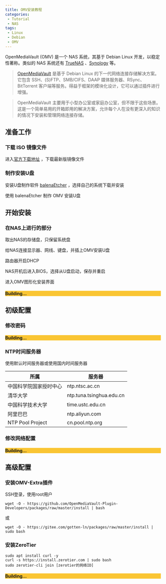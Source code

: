 ```yaml
---
title: OMV安装教程
categories: 
 - Tutorial
 - NAS
tags: 
 - Linux
 - Debian
 - OMV
---
```


OpenMediaVault (OMV) 是一个 NAS 系统，其基于 Debian Linux 开发，以稳定性著称。类似的 NAS 系统还有 [TrueNAS](https://www.truenas.com/) 、[Synology](https://www.synology.com/) 等。

<!--more-->

> [OpenMediaVault](https://www.openmediavault.org/) 是基于 Debian Linux 的下一代网络连接存储解决方案。它包含 SSH、(S)FTP、SMB/CIFS、DAAP 媒体服务器、RSync、BitTorrent 客户端等服务。得益于框架的模块化设计，它可以通过插件进行增强。

> OpenMediaVault 主要用于小型办公室或家庭办公室，但不限于这些场景。这是一个简单易用的开箱即用的解决方案，允许每个人在没有更深入的知识的情况下安装和管理网络连接存储。

## 准备工作

### 下载 ISO 镜像文件

进入<a href="https://sourceforge.net/projects/openmediavault/files/" target="_blank">官方下载地址</a> ，下载最新版镜像文件

### 制作安装U盘

安装U盘制作软件 <a href="https://www.balena.io/etcher/" target="_blank">balenaEtcher</a> ，选择自己的系统下载并安装

使用 balenaEtcher 制作 OMV 安装U盘

## 开始安装

### 在NAS上进行的部分

取出NAS的存储盘，只保留系统盘

给NAS连接显示器、网线、键盘，并插上OMV安装U盘

路由器开启DHCP

NAS开机后进入BIOS，选择从U盘启动，保存并重启

进入OMV图形化安装界面

<div class="hero hero--center" style="background-color: #FAC533;">   <div class="hero__content">     <h4>Building...</h4>   </div> </div>

## 初级配置

### 修改密码

<div class="hero hero--center" style="background-color: #FAC533;">   <div class="hero__content">     <h4>Building...</h4>   </div> </div>

### NTP时间服务器

使用默认时间服务器或使用国内时间服务器

| 所属                   | 服务器                   |
| ---------------------- | ------------------------ |
| 中国科学院国家授时中心 | ntp.ntsc.ac.cn           |
| 清华大学               | ntp.tuna.tsinghua.edu.cn |
| 中国科学技术大学       | time.ustc.edu.cn         |
| 阿里巴巴               | ntp.aliyun.com           |
| NTP Pool Project       | cn.pool.ntp.org          |

### 修改网络配置

<div class="hero hero--center" style="background-color: #FAC533;">   <div class="hero__content">     <h4>Building...</h4>   </div> </div>

## 高级配置

### 安装OMV-Extra插件

SSH登录，使用root用户

```
wget -O - https://github.com/OpenMediaVault-Plugin-Developers/packages/raw/master/install | bash
```

或

```
wget -O - https://gitee.com/gotten-ln/packages/raw/master/install | sudo bash
```

### 安装ZeroTier

```
sudo apt install curl -y
curl -s https://install.zerotier.com | sudo bash
sudo zerotier-cli join [zerotier的网络ID]
```

<div class="hero hero--center" style="background-color: #FAC533;">   <div class="hero__content">     <h4>Building...</h4>   </div> </div>